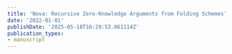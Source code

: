 ```yaml
---
title: 'Nova: Recursive Zero-Knowledge Arguments from Folding Schemes'
date: '2022-01-01'
publishDate: '2025-05-18T16:29:53.061114Z'
publication_types:
- manuscript
---
```


